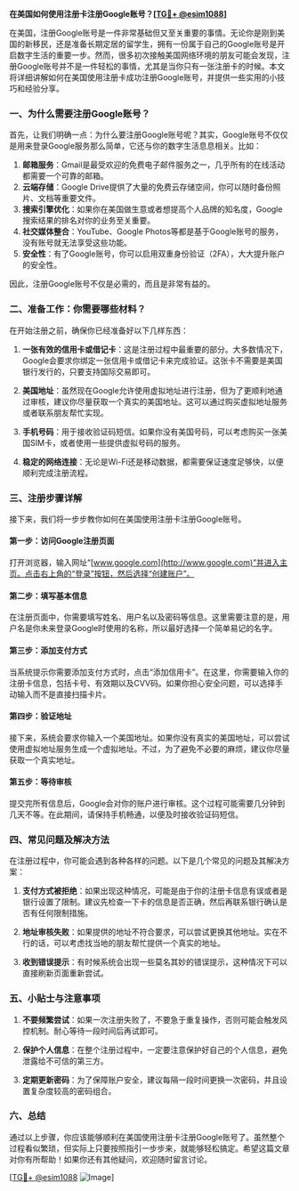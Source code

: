 **在美国如何使用注册卡注册Google账号？[[TG💪+ @esim1088](https://t.me/s/esim1088)]**

在美国，注册Google账号是一件非常基础但又至关重要的事情。无论你是刚到美国的新移民，还是准备长期定居的留学生，拥有一份属于自己的Google账号是开启数字生活的重要一步。然而，很多初次接触美国网络环境的朋友可能会发现，注册Google账号并不是一件轻松的事情，尤其是当你只有一张注册卡的时候。本文将详细讲解如何在美国使用注册卡成功注册Google账号，并提供一些实用的小技巧和经验分享。

### 一、为什么需要注册Google账号？

首先，让我们明确一点：为什么要注册Google账号呢？其实，Google账号不仅仅是用来登录Google服务那么简单，它还与你的数字生活息息相关。比如：

1. **邮箱服务**：Gmail是最受欢迎的免费电子邮件服务之一，几乎所有的在线活动都需要一个可靠的邮箱。
2. **云端存储**：Google Drive提供了大量的免费云存储空间，你可以随时备份照片、文档等重要文件。
3. **搜索引擎优化**：如果你在美国做生意或者想提高个人品牌的知名度，Google搜索结果的排名对你的业务至关重要。
4. **社交媒体整合**：YouTube、Google Photos等都是基于Google账号的服务，没有账号就无法享受这些功能。
5. **安全性**：有了Google账号，你可以启用双重身份验证（2FA），大大提升账户的安全性。

因此，注册Google账号不仅是必需的，而且是非常有益的。

### 二、准备工作：你需要哪些材料？

在开始注册之前，确保你已经准备好以下几样东西：

1. **一张有效的信用卡或借记卡**：这是注册过程中最重要的部分。大多数情况下，Google会要求你绑定一张信用卡或借记卡来完成验证。这张卡不需要是美国银行发行的，只要支持国际交易即可。
   
2. **美国地址**：虽然现在Google允许使用虚拟地址进行注册，但为了更顺利地通过审核，建议你尽量获取一个真实的美国地址。这可以通过购买虚拟地址服务或者联系朋友帮忙实现。

3. **手机号码**：用于接收验证码短信。如果你没有美国号码，可以考虑购买一张美国SIM卡，或者使用一些提供虚拟号码的服务。

4. **稳定的网络连接**：无论是Wi-Fi还是移动数据，都需要保证速度足够快，以便顺利完成注册流程。

### 三、注册步骤详解

接下来，我们将一步步教你如何在美国使用注册卡注册Google账号。

#### 第一步：访问Google注册页面

打开浏览器，输入网址“[www.google.com](http://www.google.com)”并进入主页。点击右上角的“登录”按钮，然后选择“创建账户”。

#### 第二步：填写基本信息

在注册页面中，你需要填写姓名、用户名以及密码等信息。这里需要注意的是，用户名是你未来登录Google时使用的名称，所以最好选择一个简单易记的名字。

#### 第三步：添加支付方式

当系统提示你需要添加支付方式时，点击“添加信用卡”。在这里，你需要输入你的注册卡信息，包括卡号、有效期以及CVV码。如果你担心安全问题，可以选择手动输入而不是直接扫描卡片。

#### 第四步：验证地址

接下来，系统会要求你输入一个美国地址。如果你没有真实的美国地址，可以尝试使用虚拟地址服务生成一个虚拟地址。不过，为了避免不必要的麻烦，建议你尽量获取一个真实地址。

#### 第五步：等待审核

提交完所有信息后，Google会对你的账户进行审核。这个过程可能需要几分钟到几天不等。在此期间，请保持手机畅通，以便及时接收验证码短信。

### 四、常见问题及解决方法

在注册过程中，你可能会遇到各种各样的问题。以下是几个常见的问题及其解决方案：

1. **支付方式被拒绝**：如果出现这种情况，可能是由于你的注册卡信息有误或者是银行设置了限制。建议先检查一下卡的信息是否正确，然后再联系银行确认是否有任何限制措施。

2. **地址审核失败**：如果提供的地址不符合要求，可以尝试更换其他地址。实在不行的话，可以考虑找当地的朋友帮忙提供一个真实的地址。

3. **收到错误提示**：有时候系统会出现一些莫名其妙的错误提示，这种情况下可以直接刷新页面重新尝试。

### 五、小贴士与注意事项

1. **不要频繁尝试**：如果一次注册失败了，不要急于重复操作，否则可能会触发风控机制。耐心等待一段时间后再试即可。

2. **保护个人信息**：在整个注册过程中，一定要注意保护好自己的个人信息，避免泄露给不可信的第三方。

3. **定期更新密码**：为了保障账户安全，建议每隔一段时间更换一次密码，并且设置复杂度较高的密码组合。

### 六、总结

通过以上步骤，你应该能够顺利在美国使用注册卡注册Google账号了。虽然整个过程看似繁琐，但实际上只要按照指引一步步来，就能够轻松搞定。希望这篇文章对你有所帮助！如果你还有其他疑问，欢迎随时留言讨论。

[[TG💪+ @esim1088](https://t.me/s/esim1088) ![Image](https://i.postimg.cc/4NQfJmqS/Snipaste-2025-05-13-00-14-12.png)]